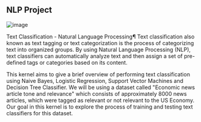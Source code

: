 ## NLP Project 
![image](https://github.com/Rohitbachchhe17/NLP_-Project-/assets/163370274/0827a055-8996-4136-8dad-ec7fb0407ad6)

Text Classification - Natural Language Processing¶
Text classification also known as text tagging or text categorization is the process of categorizing text into organized groups. By using Natural Language Processing (NLP), text classifiers can automatically analyze text and then assign a set of pre-defined tags or categories based on its content.

This kernel aims to give a brief overview of performing text classification using Naive Bayes, Logistic Regression, Support Vector Machines and Decision Tree Classifier. We will be using a dataset called "Economic news article tone and relevance" which consists of approximately 8000 news articles, which were tagged as relevant or not relevant to the US Economy. Our goal in this kernel is to explore the process of training and testing text classifiers for this dataset.
